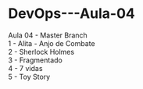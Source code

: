 # DevOps---Aula-04 
Aula 04 - Master Branch <br/>
1 - Alita - Anjo de Combate <br/>
2 - Sherlock Holmes <br/>
3 - Fragmentado <br/>
4 - 7 vidas <br/>
5 - Toy Story
